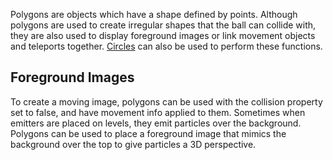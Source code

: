 Polygons are objects which have a shape defined by points. Although polygons are used to create irregular shapes that the ball can collide with, they are also used to display foreground images or link movement objects and teleports together. [Circles](Circles.md) can also be used to perform these functions.

## Foreground Images ##
To create a moving image, polygons can be used with the collision property set to false, and have movement info applied to them. Sometimes when emitters are placed on levels, they emit particles over the background. Polygons can be used to place a foreground image that mimics the background over the top to give particles a 3D perspective.